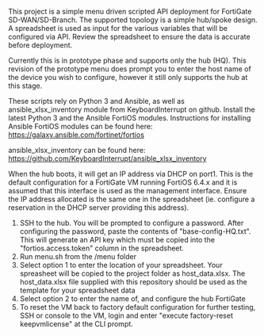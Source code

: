 This project is a simple menu driven scripted API deployment for FortiGate SD-WAN/SD-Branch. The supported topology is a simple hub/spoke design. A spreadsheet is
used as input for the various variables that will be configured via API. Review the spreadsheet to ensure the data is accurate before deployment. 

Currently this is in prototype phase and supports only the hub (HQ). This revision of the prototype menu does prompt you to enter the host name of the device you wish to configure, however it still only supports the hub at this stage.

These scripts rely on Python 3 and Ansible, as well as ansible_xlsx_inventory module from KeyboardInterrupt on github. Install the latest Python 3 and the Ansible FortiOS modules. Instructions for installing Ansible FortiOS modules can be 
found here: https://galaxy.ansible.com/fortinet/fortios

ansible_xlsx_inventory can be found here: https://github.com/KeyboardInterrupt/ansible_xlsx_inventory

When the hub boots, it will get an IP address via DHCP on port1. This is the default configuration for a FortiGate VM running FortiOS 6.4.x and it is assumed that this interface is used as the management interface. Ensure the IP address allocated is the same one in the spreadsheet (ie. configure a reservation in the DHCP server providing this address).

1. SSH to the hub. You will be prompted to configure a password. After configuring the password, paste the contents of "base-config-HQ.txt". This will generate an API key which must be copied into the "fortios.access.token" column in the spreadsheet.
2. Run menu.sh from the /menu folder
3. Select option 1 to enter the location of your spreadsheet. Your spreasheet will be copied to the project folder as host_data.xlsx. The host_data.xlsx file supplied with this repository should be used as the template for your spreadsheet data
4. Select option 2 to enter the name of, and configure the hub FortiGate
5. To reset the VM back to factory default configuration for further testing, SSH or console to the VM, login and enter "execute factory-reset keepvmlicense" at the CLI prompt.
